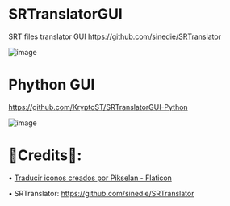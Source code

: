 # SRTranslatorGUI
SRT files translator GUI
https://github.com/sinedie/SRTranslator



![image](https://user-images.githubusercontent.com/30755854/230795571-e9131f00-9cb0-44a4-8f90-daf2f8780f0a.png)


# Phython GUI
https://github.com/KryptoST/SRTranslatorGUI-Python

![image](https://user-images.githubusercontent.com/30755854/222003739-fe53ef13-027e-46ec-81ec-6b0881a45428.png)



# 💝Credits💝:

• <a href="https://www.flaticon.es/iconos-gratis/traducir" title="traducir iconos">Traducir iconos creados por Pikselan - Flaticon</a>

• SRTranslator: https://github.com/sinedie/SRTranslator
